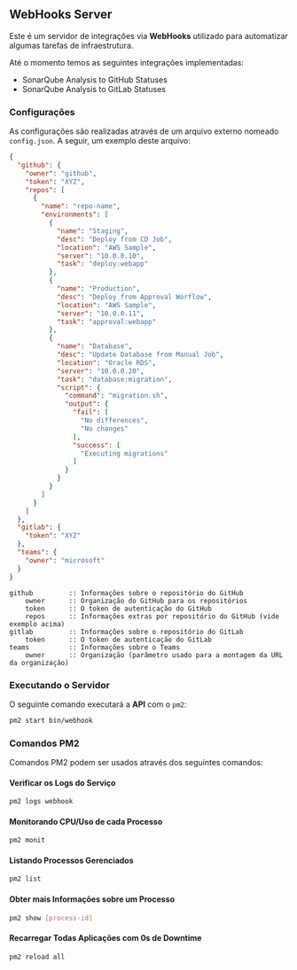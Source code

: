 ## WebHooks Server

Este é um servidor de integrações via **WebHooks** utilizado para automatizar algumas tarefas de infraestrutura.

Até o momento temos as seguintes integrações implementadas:

* SonarQube Analysis to GitHub Statuses
* SonarQube Analysis to GitLab Statuses

### Configurações

As configurações são realizadas através de um arquivo externo nomeado `config.json`. A seguir, um exemplo
deste arquivo:

```json
{
  "github": {
    "owner": "github",
    "token": "XYZ",
    "repos": [
      {
        "name": "repo-name",
        "environments": [
          {
            "name": "Staging",
            "desc": "Deploy from CD Job",
            "location": "AWS Sample",
            "server": "10.0.0.10",
            "task": "deploy:webapp"
          },
          {
            "name": "Production",
            "desc": "Deploy from Approval Worflow",
            "location": "AWS Sample",
            "server": "10.0.0.11",
            "task": "approval:webapp"
          },
          {
            "name": "Database",
            "desc": "Update Database from Manual Job",
            "location": "Oracle RDS",
            "server": "10.0.0.20",
            "task": "database:migration",
            "script": {
              "command": "migration.sh",
              "output": {
                "fail": [
                  "No differences",
                  "No changes"
                ],
                "success": [
                  "Executing migrations"
                ]
              }
            }
          }
        ]
      }
    ]
  },
  "gitlab": {
    "token": "XYZ"
  },
  "teams": {
    "owner": "microsoft"
  }
}
```

    github         :: Informações sobre o repositório do GitHub
        owner      :: Organização do GitHub para os repositórios
        token      :: O token de autenticação do GitHub
        repos      :: Informações extras por repositório do GitHub (vide exemplo acima)
    gitlab         :: Informações sobre o repositório do GitLab
        token      :: O token de autenticação do GitLab
    teams          :: Informações sobre o Teams
        owner      :: Organização (parâmetro usado para a montagem da URL da organização)

### Executando o Servidor

O seguinte comando executará a **API** com o `pm2`:

```bash
pm2 start bin/webhook
```

### Comandos PM2

Comandos PM2 podem ser usados através dos seguintes comandos:

#### Verificar os Logs do Serviço

```bash
pm2 logs webhook
```

#### Monitorando CPU/Uso de cada Processo

```bash
pm2 monit
```

#### Listando Processos Gerenciados

```bash
pm2 list
```

#### Obter mais Informações sobre um Processo

```bash
pm2 show [process-id]
```

#### Recarregar Todas Aplicações com 0s de Downtime

```bash
pm2 reload all
```
